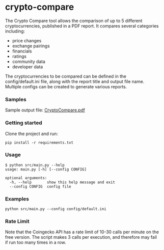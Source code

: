 # crypto-compare
The Crypto Compare tool allows the comparison of up to 5 different cryptocurrencies, published in a PDF report.
It compares several categories including:
- price changes
- exchange pairings
- financials
- ratings
- community data
- developer data

The cryptocurrencies to be compared can be defined in the config/default.ini file, along with the report title and output file name.
Multiple configs can be created to generate various reports.

### Samples
Sample output file: [CryptoCompare.pdf](data/output/CryptoCompare.pdf)

### Getting started
Clone the project and run:
```
pip install -r requirements.txt
```

### Usage
```
$ python src/main.py --help
usage: main.py [-h] [--config CONFIG]

optional arguments:
  -h, --help       show this help message and exit
  --config CONFIG  config file
```

### Examples
```
python src/main.py --config config/default.ini
```

### Rate Limit
Note that the Coingecko API has a rate limit of 10-30 calls per minute on the free version.
The script makes 3 calls per execution, and therefore may fail if run too many times in a row.
